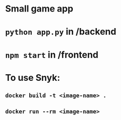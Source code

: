 # Small game app

# `python app.py` in /backend
# `npm start` in /frontend

# To use Snyk:
## `docker build -t <image-name> .`
## `docker run --rm <image-name>`
